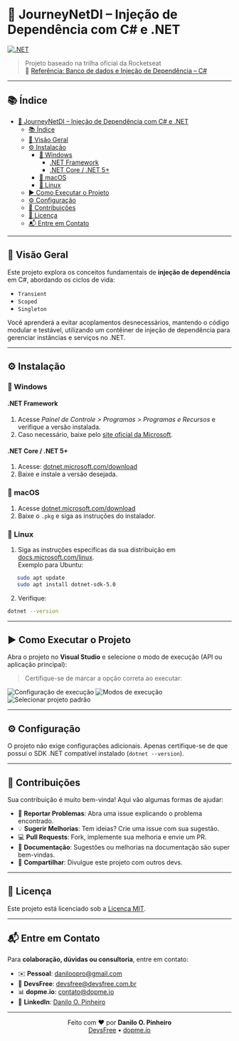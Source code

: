 # 🚀 JourneyNetDI – Injeção de Dependência com C# e .NET

[![.NET](https://github.com/daniloopinheiro/JourneyNetDI/actions/workflows/dotnet.yml/badge.svg)](https://github.com/daniloopinheiro/JourneyNetDI/actions/workflows/dotnet.yml)

> Projeto baseado na trilha oficial da Rocketseat  
> 🔗 [Referência: Banco de dados e Injeção de Dependência – C#](https://app.rocketseat.com.br/classroom/banco-de-dados-e-injecao-de-dependencia)

---

## 📚 Índice

- [🚀 JourneyNetDI – Injeção de Dependência com C# e .NET](#-journeynetdi--injeção-de-dependência-com-c-e-net)
  - [📚 Índice](#-índice)
  - [🔎 Visão Geral](#-visão-geral)
  - [⚙️ Instalação](#️-instalação)
    - [🔵 Windows](#-windows)
      - [.NET Framework](#net-framework)
      - [.NET Core / .NET 5+](#net-core--net-5)
    - [🍏 macOS](#-macos)
    - [🐧 Linux](#-linux)
  - [▶️ Como Executar o Projeto](#️-como-executar-o-projeto)
  - [⚙️ Configuração](#️-configuração)
  - [🤝 Contribuições](#-contribuições)
  - [📜 Licença](#-licença)
  - [📬 Entre em Contato](#-entre-em-contato)

---

## 🔎 Visão Geral

Este projeto explora os conceitos fundamentais de **injeção de dependência** em C#, abordando os ciclos de vida:

- `Transient`  
- `Scoped`  
- `Singleton`

Você aprenderá a evitar acoplamentos desnecessários, mantendo o código modular e testável, utilizando um contêiner de injeção de dependência para gerenciar instâncias e serviços no .NET.

---

## ⚙️ Instalação

### 🔵 Windows

#### .NET Framework
1. Acesse *Painel de Controle > Programas > Programas e Recursos* e verifique a versão instalada.  
2. Caso necessário, baixe pelo [site oficial da Microsoft](https://dotnet.microsoft.com/en-us/download/dotnet-framework).

#### .NET Core / .NET 5+
1. Acesse: [dotnet.microsoft.com/download](https://dotnet.microsoft.com/download)  
2. Baixe e instale a versão desejada.

### 🍏 macOS

1. Acesse [dotnet.microsoft.com/download](https://dotnet.microsoft.com/download)  
2. Baixe o `.pkg` e siga as instruções do instalador.

### 🐧 Linux

1. Siga as instruções específicas da sua distribuição em [docs.microsoft.com/linux](https://docs.microsoft.com/dotnet/core/install/linux).  
   Exemplo para Ubuntu:

```bash
   sudo apt update
   sudo apt install dotnet-sdk-5.0
```

2. Verifique:

```bash
dotnet --version
```

---

## ▶️ Como Executar o Projeto

Abra o projeto no **Visual Studio** e selecione o modo de execução (API ou aplicação principal):

> Certifique-se de marcar a opção correta ao executar:

![Configuração de execução](https://github.com/daniloopinheiro/journey-csharp-injecao-de-dependencias/assets/64677271/226e1912-bc53-4a7e-bb65-1f30dc937502)
![Modos de execução](https://github.com/daniloopinheiro/journey-csharp-injecao-de-dependencias/assets/64677271/299c559f-569a-464a-96fb-f14880e6e49c)
![Selecionar projeto padrão](https://github.com/daniloopinheiro/journey-csharp-injecao-de-dependencias/assets/64677271/5ecbc3b0-e9af-4f3c-a64a-51d1c57b0cce)

---

## ⚙️ Configuração

O projeto não exige configurações adicionais.
Apenas certifique-se de que possui o SDK .NET compatível instalado (`dotnet --version`).

---

## 🤝 Contribuições

Sua contribuição é muito bem-vinda! Aqui vão algumas formas de ajudar:

* 📌 **Reportar Problemas**: Abra uma issue explicando o problema encontrado.
* 💡 **Sugerir Melhorias**: Tem ideias? Crie uma issue com sua sugestão.
* 💻 **Pull Requests**: Fork, implemente sua melhoria e envie um PR.
* 📝 **Documentação**: Sugestões ou melhorias na documentação são super bem-vindas.
* 📣 **Compartilhar**: Divulgue este projeto com outros devs.

---

## 📜 Licença

Este projeto está licenciado sob a [Licença MIT](LICENSE).

---

## 📬 Entre em Contato

Para **colaboração, dúvidas ou consultoria**, entre em contato:

* ✉️ **Pessoal**: [daniloopro@gmail.com](mailto:daniloopro@gmail.com)
* 🏢 **DevsFree**: [devsfree@devsfree.com.br](mailto:devsfree@devsfree.com.br)
* 📊 **dopme.io**: [contato@dopme.io](mailto:contato@dopme.io)
* 💼 **LinkedIn**: [Danilo O. Pinheiro](https://www.linkedin.com/in/daniloopinheiro)

---

<p align="center"> Feito com ❤️ por <strong>Danilo O. Pinheiro</strong><br/> <a href="https://devsfree.com.br" target="_blank">DevsFree</a> • <a href="https://dopme.io" target="_blank">dopme.io</a> </p>
